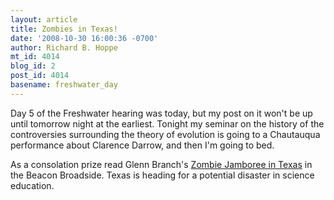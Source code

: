 ```yaml
---
layout: article
title: Zombies in Texas!
date: '2008-10-30 16:00:36 -0700'
author: Richard B. Hoppe
mt_id: 4014
blog_id: 2
post_id: 4014
basename: freshwater_day
---
```

Day 5 of the Freshwater hearing was today, but my post on it won't be up until tomorrow night at the earliest.  Tonight my seminar on the history of the controversies surrounding the theory of evolution is going to a Chautauqua performance about Clarence Darrow, and then I'm going to bed.

As a consolation prize read Glenn Branch's [Zombie Jamboree in Texas](http://www.beaconbroadside.com/broadside/2008/10/zombie-jamboree.html) in the Beacon Broadside.  Texas is heading for a potential disaster in science education.
